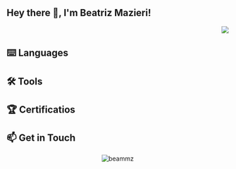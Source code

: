<h2> Hey there 👋, I'm Beatriz Mazieri!</h2>
<img align='right' src="https://media.giphy.com/media/PrhFiPMUxgPZZtpnk6/giphy.gif">
<br>

## ⌨️ Languages

## 🛠️ Tools

## 🏆 Certificatios

## 📫 Get in Touch

<p align="center"><img src="https://komarev.com/ghpvc/?username=beammz&label=Profile%20views&color=0e75b6&style=plastic" alt="beammz" /></p>
